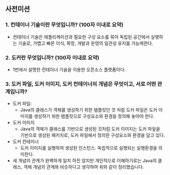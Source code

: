 ## 사전미션

### 1. 컨테이너 기술이란 무엇입니까? (100자 이내로 요약)
- 컨테이너 기술은 애플리케이션과 필요한 구성 요소를 묶어 독립된 공간에서 실행하는 기술로, 가볍고 빠른 이식, 확장, 개발과 운영의 일관성 유지를 가능케한다.

### 2. 도커란 무엇입니까? (100자 이내로 요약)
- 1번에서 설명한 컨테이너 기술을 이용한 오픈소스 플랫폼이다.
 
### 3. 도커 파일, 도커 이미지, 도커 컨테이너의 개념은 무엇이고, 서로 어떤 관계입니까?
- 도커 파일: 
    - Java의 클래스가 객체를 생성하기 위한 템플릿인 것 처럼 도커 파일은 도커 이미지를 생성하기 위한 템플릿으로 구성요소와 환경을 정의해 놓아야 한다.
- 도커 이미지
  - Java의 객체가 클래스를 기반으로 생성된 것처럼 도커 이미지는 도커 파일을 기반으로 생성된 패키지로, 도커 파일에서 정의한 구성요소와 환경을 담고 있다.
- 도커 컨테이너 
  - 도커 이미지를 실행하여 생성된 인스턴스. 독립적으로 실행되는 실행환경을 의미한다.
- 세 개념의 관계가 완벽하게 일치 하진 않지만 개인적으로 이해하기로는 Java의 클래스, 객체 개념의 관계와 비슷하다고 생각하여 위와 같이 정리했습니다.

